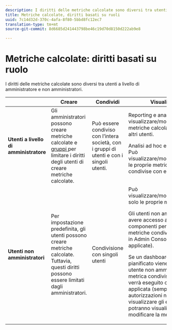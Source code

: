 ```yaml
---
description: I diritti delle metriche calcolate sono diversi tra utenti a livello di amministratore e non amministratori.
title: Metriche calcolate, diritti basati su ruoli
uuid: 7c14d32d-370c-4afa-8f80-5bbd8fc12ec7
translation-type: tm+mt
source-git-commit: 8d6685d241443798be46c19d70d8150d222ab9e8

---
```



# Metriche calcolate: diritti basati su ruolo

I diritti delle metriche calcolate sono diversi tra utenti a livello di amministratore e non amministratori.

<table id="table_13F72FD90C964B86BD4B51E6F51ED292"> 
 <thead> 
  <tr> 
   <th colname="col1" class="entry"> </th> 
   <th colname="col02" class="entry"> Creare </th> 
   <th colname="col2" class="entry"> Condividi </th> 
   <th colname="col3" class="entry"> Visualizza/Gestisci </th> 
   <th colname="col4" class="entry"> Approva </th> 
   <th colname="col5" class="entry"> Applica </th> 
  </tr> 
 </thead>
 <tbody> 
  <tr> 
   <td colname="col1"> <b>Utenti a livello di amministratore</b> </td> 
   <td colname="col02"> Gli amministratori possono creare metriche calcolate e <a href="https://docs.adobe.com/content/help/it-IT/analytics/admin/user-product-management/user-groups/groups.html"  > gruppi </a> per limitare i diritti degli utenti di creare metriche calcolate. </td> 
   <td colname="col2"> Può essere condiviso con l’intera società, con i gruppi di utenti e con i singoli utenti. </td> 
   <td colname="col3"> <span class="keyword"> Reporting e analisi</span>: Può visualizzare/modificare/eliminare/ecc. metriche calcolate personalizzate e di altri utenti. <p> <span class="keyword"> Analisi ad hoc </span> e Generatore di <span class="keyword"> report </span>: Può visualizzare/modificare/eliminare/ecc. le proprie metriche calcolate e quelle condivise con esse. </p> </td> 
   <td colname="col4"> Può approvare metriche calcolate come canoniche. </td> 
   <td colname="col5"> Può applicare qualsiasi metrica calcolata all'intera organizzazione. </td> 
  </tr> 
  <tr> 
   <td colname="col1"> <b>Utenti non amministratori</b> </td> 
   <td colname="col02"> Per impostazione predefinita, gli utenti possono creare metriche calcolate. Tuttavia, questi diritti possono essere limitati dagli amministratori. </td> 
   <td colname="col2"> Condivisione con singoli utenti </td> 
   <td colname="col3"> Può visualizzare/modificare/eliminare/ecc. solo le proprie metriche calcolate. <p>Gli utenti non amministratori devono avere accesso a tutti gli eventi dei componenti per poter visualizzare le metriche condivise (le autorizzazioni in Admin Console sono ancora applicate). </p> <p>Se un dashboard o un report pianificato viene condiviso con un utente non amministratore e non ha la metrica condivisa con lui, il report verrà eseguito con la metrica applicata (sempre che disponga delle autorizzazioni necessarie per visualizzare gli eventi). Tuttavia, non potranno visualizzare la definizione o modificare la metrica. </p> </td> 
   <td colname="col4"> Può utilizzare solo metriche calcolate approvate; impossibile contrassegnare come approvato. </td> 
   <td colname="col5"> Può applicare le proprie metriche calcolate e i segmenti condivisi con loro. </td> 
  </tr> 
 </tbody> 
</table>

